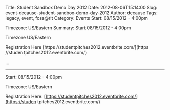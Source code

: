 Title: Student Sandbox Demo Day 2012
Date: 2012-08-06T15:14:00
Slug: event-decause-student-sandbox-demo-day-2012
Author: decause
Tags: legacy, event, foss@rit
Category: Events
Start: 08/15/2012 - 4:00pm

Timezone: US/Eastern
Summary: 
	Start  08/15/2012 - 4 00pm

Timezone  US/Eastern

Registration Here  [https //studentpitches2012.eventbrite.com/](https //studen
tpitches2012.eventbrite.com/)

 ... 

---
Start: 08/15/2012 - 4:00pm

Timezone: US/Eastern

Registration Here: [https://studentpitches2012.eventbrite.com/](https://studen
tpitches2012.eventbrite.com/)

